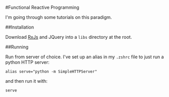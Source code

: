#Functional Reactive Programming

I'm going through some tutorials on this paradigm.

##Installation

Download [RxJs](https://github.com/Reactive-Extensions/RxJS) and JQuery into a ```libs``` directory at the root.

##Running

Run from server of choice. I've set up an alias in my ```.zshrc``` file to just run a python HTTP server:

```alias serve="python -m SimpleHTTPServer"```

and then run it with:

```serve```